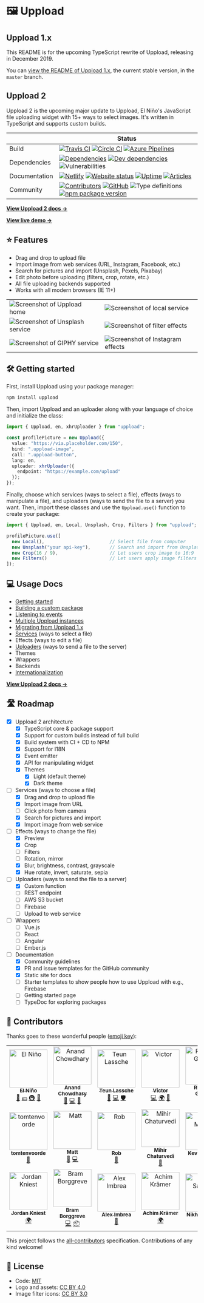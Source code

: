 # 🖼️ Uppload

## Uppload 1.x

This README is for the upcoming TypeScript rewrite of Uppload, releasing in December 2019.

You can [view the README of Uppload 1.x](https://github.com/elninotech/uppload/tree/master), the current stable version, in the `master` branch.

## Uppload 2

Uppload 2 is the upcoming major update to Uppload, El Niño's JavaScript file uploading widget with 15+ ways to select images. It's written in TypeScript and supports custom builds.

|  | Status |
| - | - |
| Build | [![Travis CI](https://img.shields.io/travis/elninotech/uppload?label=Travis%20CI)](https://travis-ci.org/elninotech/uppload) [![Circle CI](https://img.shields.io/circleci/build/github/elninotech/uppload?label=Circle%20CI)](https://circleci.com/gh/elninotech/uppload) [![Azure Pipelines](https://dev.azure.com/anandchowdhary0001/Uppload/_apis/build/status/elninotech.uppload?branchName=typescript)](https://dev.azure.com/anandchowdhary0001/Uppload/_build/latest?definitionId=11&branchName=typescript) |
| Dependencies | [![Dependencies](https://img.shields.io/david/elninotech/uppload.svg)](https://david-dm.org/elninotech/uppload) [![Dev dependencies](https://img.shields.io/david/dev/elninotech/uppload.svg)](https://david-dm.org/elninotech/uppload) ![Vulnerabilities](https://img.shields.io/snyk/vulnerabilities/github/elninotech/uppload.svg) |
| Documentation | [![Netlify](https://img.shields.io/netlify/5e92d02d-b96b-4b42-8197-804f72a147cf)](https://app.netlify.com/sites/uppload/deploys) [![Website status](https://img.shields.io/website?down_color=red&down_message=down&up_color=brightgreen&up_message=online&url=https%3A%2F%2Fuppload.netlify.com)](https://uppload.netlify.com) [![Uptime](https://img.shields.io/uptimerobot/ratio/7/m783785688-048a2237d8844210960a6a76)](https://stats.uptimerobot.com/m29YvtjqOg) [![Articles](https://img.shields.io/endpoint?url=https%3A%2F%2Fuppload.netlify.com%2Fshield-schema%2Fall.json)](https://uppload.netlify.com) |
| Community | [![Contributors](https://img.shields.io/github/contributors/elninotech/uppload.svg)](https://github.com/elninotech/uppload/graphs/contributors) [![GitHub](https://img.shields.io/github/license/elninotech/uppload.svg)](https://github.com/elninotech/uppload/blob/master/LICENSE) ![Type definitions](https://img.shields.io/badge/types-TypeScript-blue.svg) [![npm package version](https://img.shields.io/npm/v/uppload)](https://www.npmjs.com/package/uppload) |

**[View Uppload 2 docs →](https://uppload.netlify.com)**

**[View live demo →](https://uppload.netlify.com/demo.html)**

## ⭐ Features

- Drag and drop to upload file
- Import image from web services (URL, Instagram, Facebook, etc.)
- Search for pictures and import (Unsplash, Pexels, Pixabay)
- Edit photo before uploading (filters, crop, rotate, etc.)
- All file uploading backends supported
- Works with all modern browsers (IE 11+)

<table>
  <tr>
    <td><img alt="Screenshot of Uppload home" src="https://raw.githubusercontent.com/elninotech/uppload/typescript/assets/screenshots/home.png"></td>
    <td><img alt="Screenshot of local service" src="https://raw.githubusercontent.com/elninotech/uppload/typescript/assets/screenshots/local.png"></td>
  </tr>
  <tr>
    <td><img alt="Screenshot of Unsplash service" src="https://raw.githubusercontent.com/elninotech/uppload/typescript/assets/screenshots/unsplash.png"></td>
    <td><img alt="Screenshot of filter effects" src="https://raw.githubusercontent.com/elninotech/uppload/typescript/assets/screenshots/filters.png"></td>
  </tr>
  <tr>
    <td><img alt="Screenshot of GIPHY service" src="https://raw.githubusercontent.com/elninotech/uppload/typescript/assets/screenshots/giphy.png"></td>
    <td><img alt="Screenshot of Instagram effects" src="https://raw.githubusercontent.com/elninotech/uppload/typescript/assets/screenshots/instagram.png"></td>
  </tr>
</table>

## 🛠 Getting started

First, install Uppload using your package manager:

```bash
npm install uppload
```

Then, import Uppload and an uploader along with your language of choice and initialize the class:

```ts
import { Uppload, en, xhrUploader } from "uppload";

const profilePicture = new Uppload({
  value: "https://via.placeholder.com/150",
  bind: ".uppload-image",
  call: ".uppload-button",
  lang: en,
  uploader: xhrUploader({
    endpoint: "https://example.com/upload"
  });
});
```

Finally, choose which services (ways to select a file), effects (ways to manipulate a file), and uploaders (ways to send the file to a server) you want. Then, import these classes and use the `Uppload.use()` function to create your package:

```ts
import { Uppload, en, Local, Unsplash, Crop, Filters } from "uppload";

profilePicture.use([
  new Local(),                        // Select file from computer
  new Unsplash("your api-key"),       // Search and import from Unsplash
  new Crop(16 / 9),                   // Let users crop image to 16:9
  new Filters()                       // Let users apply image filters
]);
```

## 💻 Usage Docs

- [Getting started](https://uppload.netlify.com/getting-started)
- [Building a custom package](https://uppload.netlify.com/custom-package)
- [Listening to events](https://uppload.netlify.com/listening-to-events)
- [Multiple Uppload instances](https://uppload.netlify.com/multiple-instances)
- [Migrating from Uppload 1.x](https://uppload.netlify.com/migrating-to-1x)
- [Services](https://uppload.netlify.com/services) (ways to select a file)
- Effects (ways to edit a file)
- [Uploaders](https://uppload.netlify.com/uploaders) (ways to send a file to the server)
- Themes
- Wrappers
- Backends
- [Internationalization](https://uppload.netlify.com/i18n)

**[View Uppload 2 docs →](https://uppload.netlify.com)**

## 🛣️ Roadmap

- [x] Uppload 2 architecture
  - [x] TypeScript core & package support
  - [x] Support for custom builds instead of full build
  - [x] Build system with CI + CD to NPM
  - [x] Support for I18N
  - [x] Event emitter
  - [x] API for manipulating widget
  - [x] Themes
    - [x] Light (default theme)
    - [x] Dark theme
- [ ] Services (ways to choose a file)
  - [x] Drag and drop to upload file
  - [x] Import image from URL
  - [ ] Click photo from camera
  - [x] Search for pictures and import
  - [x] Import image from web service
- [ ] Effects (ways to change the file)
  - [x] Preview
  - [x] Crop
  - [ ] Filters
  - [ ] Rotation, mirror
  - [x] Blur, brightness, contrast, grayscale
  - [x] Hue rotate, invert, saturate, sepia
- [ ] Uploaders (ways to send the file to a server)
  - [x] Custom function
  - [ ] REST endpoint
  - [ ] AWS S3 bucket
  - [ ] Firebase
  - [ ] Upload to web service
- [ ] Wrappers
  - [ ] Vue.js
  - [ ] React
  - [ ] Angular
  - [ ] Ember.js
- [ ] Documentation
  - [x] Community guidelines
  - [x] PR and issue templates for the GitHub community
  - [x] Static site for docs
  - [ ] Starter templates to show people how to use Uppload with e.g., Firebase
  - [ ] Getting started page
  - [ ] TypeDoc for exploring packages

## 👥 Contributors

Thanks goes to these wonderful people ([emoji key](https://allcontributors.org/docs/en/emoji-key)):

<!-- ALL-CONTRIBUTORS-LIST:START - Do not remove or modify this section -->
<!-- prettier-ignore -->
<table>
  <tr>
    <td align="center"><a href="https://www.elnino.tech"><img src="https://avatars0.githubusercontent.com/u/2854021?v=4" width="100px;" alt="El Niño"/><br /><sub><b>El Niño</b></sub></a><br /><a href="#business-elnino-ict" title="Business development">💼</a> <a href="#financial-elnino-ict" title="Financial">💵</a> <a href="#infra-elnino-ict" title="Infrastructure (Hosting, Build-Tools, etc)">🚇</a> <a href="#projectManagement-elnino-ict" title="Project Management">📆</a></td>
    <td align="center"><a href="https://anandchowdhary.com/?utm_source=github&utm_campaign=about-link"><img src="https://avatars3.githubusercontent.com/u/2841780?v=4" width="100px;" alt="Anand Chowdhary"/><br /><sub><b>Anand Chowdhary</b></sub></a><br /><a href="https://github.com/elninotech/uppload/issues?q=author%3AAnandChowdhary" title="Bug reports">🐛</a> <a href="https://github.com/elninotech/uppload/commits?author=AnandChowdhary" title="Code">💻</a> <a href="https://github.com/elninotech/uppload/commits?author=AnandChowdhary" title="Documentation">📖</a></td>
    <td align="center"><a href="http://thlassche.nl"><img src="https://avatars3.githubusercontent.com/u/2959888?v=4" width="100px;" alt="Teun Lassche"/><br /><sub><b>Teun Lassche</b></sub></a><br /><a href="https://github.com/elninotech/uppload/issues?q=author%3Athlassche" title="Bug reports">🐛</a> <a href="https://github.com/elninotech/uppload/commits?author=thlassche" title="Code">💻</a> <a href="#security-thlassche" title="Security">🛡️</a></td>
    <td align="center"><a href="https://victorlap.nl"><img src="https://avatars0.githubusercontent.com/u/1645632?v=4" width="100px;" alt="Victor"/><br /><sub><b>Victor</b></sub></a><br /><a href="https://github.com/elninotech/uppload/commits?author=victorlap" title="Code">💻</a> <a href="#translation-victorlap" title="Translation">🌍</a> <a href="https://github.com/elninotech/uppload/commits?author=victorlap" title="Documentation">📖</a></td>
    <td align="center"><a href="https://github.com/Rick053"><img src="https://avatars1.githubusercontent.com/u/4579963?v=4" width="100px;" alt="Rick van Gemert"/><br /><sub><b>Rick van Gemert</b></sub></a><br /><a href="https://github.com/elninotech/uppload/issues?q=author%3ARick053" title="Bug reports">🐛</a> <a href="https://github.com/elninotech/uppload/commits?author=Rick053" title="Code">💻</a></td>
  </tr>
  <tr>
    <td align="center"><a href="https://github.com/tomtenvoorde"><img src="https://avatars0.githubusercontent.com/u/38886034?v=4" width="100px;" alt="tomtenvoorde"/><br /><sub><b>tomtenvoorde</b></sub></a><br /><a href="#design-tomtenvoorde" title="Design">🎨</a></td>
    <td align="center"><a href="https://pegler.io/"><img src="https://avatars0.githubusercontent.com/u/94491?v=4" width="100px;" alt="Matt"/><br /><sub><b>Matt</b></sub></a><br /><a href="https://github.com/elninotech/uppload/issues?q=author%3Apegler" title="Bug reports">🐛</a> <a href="https://github.com/elninotech/uppload/commits?author=pegler" title="Code">💻</a></td>
    <td align="center"><a href="http://foxego.com"><img src="https://avatars2.githubusercontent.com/u/87010?v=4" width="100px;" alt="Rob"/><br /><sub><b>Rob</b></sub></a><br /><a href="https://github.com/elninotech/uppload/issues?q=author%3Arobisaks" title="Bug reports">🐛</a></td>
    <td align="center"><a href="https://mihir.ch"><img src="https://avatars1.githubusercontent.com/u/31861755?v=4" width="100px;" alt="Mihir Chaturvedi"/><br /><sub><b>Mihir Chaturvedi</b></sub></a><br /><a href="https://github.com/elninotech/uppload/commits?author=plibither8" title="Documentation">📖</a></td>
    <td align="center"><a href="https://marrec.io"><img src="https://avatars2.githubusercontent.com/u/25272043?v=4" width="100px;" alt="Kevin Marrec"/><br /><sub><b>Kevin Marrec</b></sub></a><br /><a href="https://github.com/elninotech/uppload/commits?author=kevinmarrec" title="Documentation">📖</a></td>
  </tr>
  <tr>
    <td align="center"><a href="https://github.com/jkniest"><img src="https://avatars0.githubusercontent.com/u/15618191?v=4" width="100px;" alt="Jordan Kniest"/><br /><sub><b>Jordan Kniest</b></sub></a><br /><a href="#translation-jkniest" title="Translation">🌍</a></td>
    <td align="center"><a href="https://github.com/beeman"><img src="https://avatars3.githubusercontent.com/u/36491?v=4" width="100px;" alt="Bram Borggreve"/><br /><sub><b>Bram Borggreve</b></sub></a><br /><a href="https://github.com/elninotech/uppload/commits?author=beeman" title="Code">💻</a> <a href="#platform-beeman" title="Packaging/porting to new platform">📦</a></td>
    <td align="center"><a href="http://AlexImbrea.com"><img src="https://avatars2.githubusercontent.com/u/4534299?v=4" width="100px;" alt="Alex Imbrea"/><br /><sub><b>Alex Imbrea</b></sub></a><br /><a href="https://github.com/elninotech/uppload/commits?author=AlexImb" title="Documentation">📖</a></td>
    <td align="center"><a href="https://github.com/dingsbams"><img src="https://avatars2.githubusercontent.com/u/16029597?v=4" width="100px;" alt="Achim Krämer"/><br /><sub><b>Achim Krämer</b></sub></a><br /><a href="#translation-dingsbams" title="Translation">🌍</a></td>
    <td align="center"><a href="https://github.com/nsahukar"><img src="https://avatars3.githubusercontent.com/u/2324769?v=4" width="100px;" alt="Nikhil Sahukar"/><br /><sub><b>Nikhil Sahukar</b></sub></a><br /><a href="#design-nsahukar" title="Design">🎨</a></td>
  </tr>
</table>

<!-- ALL-CONTRIBUTORS-LIST:END -->

This project follows the [all-contributors](https://github.com/all-contributors/all-contributors) specification. Contributions of any kind welcome!

## 📄 License

- Code: [MIT](https://github.com/elninotech/uppload/blob/master/LICENSE)
- Logo and assets: [CC BY 4.0](https://creativecommons.org/licenses/by/4.0/)
- Image filter icons: [CC BY 3.0](https://thenounproject.com/nikhilsahukar/collection/image/)

